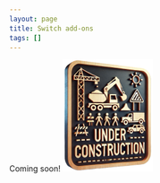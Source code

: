 ```yaml
---
layout: page
title: Switch add-ons
tags: []
---
```


Coming soon!
![](/images/under-construction.png)
